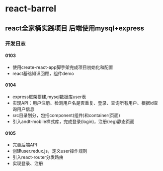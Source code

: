 # react-barrel
## react全家桶实践项目 后端使用mysql+express
### 开发日志
#### 0103 
- 使用create-react-app脚手架完成项目初始化和配置
- react基础知识回顾，组件demo

#### 0104 
- express框架搭建,mysql数据库user表
- 实现API：用户注册、检测用户名是否重复、登录、查询所有用户、根据id查询用户信息
- src目录划分，包括component(组件)和container(页面)
- 引入andt-mobile样式库，完成登录(login)，注册(reg)静态页面

#### 0105
- 完善后端API
- 创建user.redux.js，定义user操作规则
- 引入react-router分发路由
- 实现登录、注册